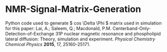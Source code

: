 # NMR-Signal-Matrix-Generation
Python code used to generate $ cos \Delta \Phi $ matrix used in simulation for this paper:   Lai, A.; Saleem, Q.; Macdonald, P.M. Centerband-Only-Detection-of-Exchange 31P nuclear magnetic resonance and phospholipid lateral diffusion: Theory, simulation and experiment. _Physical Chemistry Chemical Physics_ __2015__, 17, 25160-25171.
